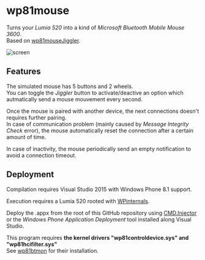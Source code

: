 # wp81mouse
Turns your _Lumia 520_ into a kind of _Microsoft Bluetooth Mobile Mouse 3600_.  
Based on [wp81mouseJiggler](https://github.com/fredericGette/wp81mouseJiggler).  

![screen](capture01,png)  

## Features

The simulated mouse has 5 buttons and 2 wheels.  
You can toggle the _Jiggler_ button to activate/deactive an option which autmatically send a mouse mouvement every second.  

Once the mouse is paired with another device, the next connections doesn't requires further pairing.  
In case of communication problem (mainly caused by _Message Integrity Check_ error), the mouse automatically reset the connection after a certain amount of time.  

In case of inactivity, the mouse periodically send an empty notification to avoid a connection timeout.  


## Deployment

Compilation requires Visual Studio 2015 with Windows Phone 8.1 support.  

Execution requires a Lumia 520 rooted with [WPinternals](https://github.com/ReneLergner/WPinternals).  

Deploy the .appx from the root of this GitHub repository using [CMD.Injector](https://github.com/fadilfadz01/CMD.Injector_WP8) or the _Windows Phone Application Deployment_ tool installed along Visual Studio.

This program requires **the kernel drivers "wp81controldevice.sys" and "wp81hcifilter.sys"**  
See [wp81btmon](https://github.com/fredericGette/wp81btmon/tree/main?tab=readme-ov-file#installation-of-the-kernel-drivers-wp81controldevicesys-and-wp81hcifiltersys) for their installation.  
